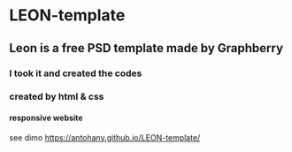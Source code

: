 # LEON-template
## Leon is a free PSD template made by Graphberry
### I took it and created the codes 
### created by html & css

#### responsive website

see dimo
https://antohany.github.io/LEON-template/
